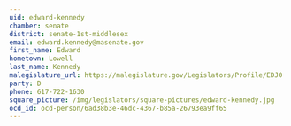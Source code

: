 ```yaml
---
uid: edward-kennedy
chamber: senate
district: senate-1st-middlesex
email: edward.kennedy@masenate.gov
first_name: Edward
hometown: Lowell
last_name: Kennedy
malegislature_url: https://malegislature.gov/Legislators/Profile/EDJ0
party: D
phone: 617-722-1630
square_picture: /img/legislators/square-pictures/edward-kennedy.jpg
ocd_id: ocd-person/6ad38b3e-46dc-4367-b85a-26793ea9ff65
---
```

